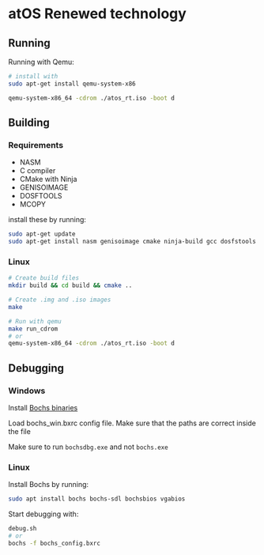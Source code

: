 # atOS Renewed technology

## Running

Running with Qemu:
```bash
# install with
sudo apt-get install qemu-system-x86

qemu-system-x86_64 -cdrom ./atos_rt.iso -boot d
```

## Building

### Requirements
 - NASM
 - C compiler
 - CMake with Ninja
 - GENISOIMAGE
 - DOSFTOOLS
 - MCOPY

install these by running:
```bash
sudo apt-get update
sudo apt-get install nasm genisoimage cmake ninja-build gcc dosfstools mtools
```

### Linux


```bash
# Create build files
mkdir build && cd build && cmake ..

# Create .img and .iso images
make

# Run with qemu
make run_cdrom
# or
qemu-system-x86_64 -cdrom ./atos_rt.iso -boot d
```


## Debugging

### Windows

Install [Bochs binaries](https://github.com/bochs-emu/Bochs/releases/tag/REL_2_8_FINAL)

Load bochs_win.bxrc config file. Make sure that the paths are correct inside the file

Make sure to run ```bochsdbg.exe``` and not ```bochs.exe```
### Linux

Install Bochs by running:

```bash
sudo apt install bochs bochs-sdl bochsbios vgabios
```

Start debugging with:
```bash
debug.sh
# or
bochs -f bochs_config.bxrc
```